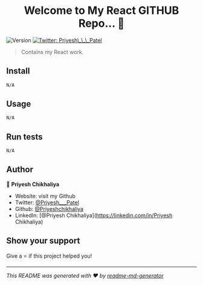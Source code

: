 <h1 align="center">Welcome to My React GITHUB Repo... 👋</h1>
<p>
  <img alt="Version" src="https://img.shields.io/badge/version-0.0.0.0-blue.svg?cacheSeconds=2592000" />
  <a href="https://twitter.com/Priyesh\_\_\_Patel" target="_blank">
    <img alt="Twitter: Priyesh\_\_\_Patel" src="https://img.shields.io/twitter/follow/Priyesh\_\_\_Patel.svg?style=social" />
  </a>
</p>

> Contains my React work.

## Install

```sh
N/A
```

## Usage

```sh
N/A
```

## Run tests

```sh
N/A
```

## Author

👤 **Priyesh Chikhaliya**

* Website: visit my Github
* Twitter: [@Priyesh\_\_\_Patel](https://twitter.com/Priyesh\_\_\_Patel)
* Github: [@Priyeshchikhaliya](https://github.com/Priyeshchikhaliya)
* LinkedIn: [@Priyesh Chikhaliya](https://linkedin.com/in/Priyesh Chikhaliya)

## Show your support

Give a ⭐️ if this project helped you!

***
_This README was generated with ❤️ by [readme-md-generator](https://github.com/kefranabg/readme-md-generator)_
